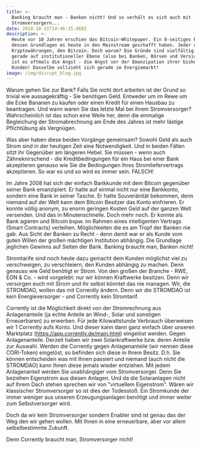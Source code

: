 ```yaml
---
title: >-
  Banking braucht man - Banken nicht! Und so verhält es sich auch mit
  Stromversorgern...
date: 2018-10-31T14:46:15.868Z
description: >-
  Heute vor 10 Jahren erschien das Bitcoin-Whitepaper. Ein 8-seitiges Papier
  dessen Grundlagen es heute in den Mainstream geschafft haben. Jeder redet über
  Kryptowährungen, den Bitcoin. Doch warum? Die Gründe sind vielfältig, doch
  gerade auf institutioneller Ebene (also bei Banken, Börsen und Versicherungen)
  ist es oftmals die Angst - die Angst vor der Emanzipation ihrer bisherigen
  Kunden! Dasselbe vollzieht sich gerade im Energiemarkt! 
image: /img/disrupt_blog.jpg
---
```

Warum gehen Sie zur Bank? Falls Sie nicht dort arbeiten ist der Grund so trivial wie aussagekräftig - Sie benötigen Geld. Entweder um im Rewe um die Ecke Bananen zu kaufen oder einen Kredit für einen Hausbau zu beantragen. Und wann waren Sie das letzte Mal bei ihrem Stromversorger? Wahrscheinlich ist das schon eine Weile her, denn die einmalige Begleichung der Stromabrechnung am Ende des Jahres ist mehr lästige Pflichtübung als Vergnügen. 

Was aber haben diese beiden Vorgänge gemeinsam? Sowohl Geld als auch Strom sind in der heutigen Zeit eine Notwendigkeit. Und in beiden Fällen sitzt ihr Gegenüber am längeren Hebel. Sie müssen - wenn auch Zähneknirschend - die Kreditbedingungen für ein Haus bei einer Bank akzeptieren genauso wie Sie die Bedingungen Ihres Stromliefervertrags akzeptieren. So war es und so wird es immer sein. FALSCH!

Im Jahre 2008 hat sich der einfach Bankkunde mit dem Bitcoin gegenüber seiner Bank emanzipiert. Er hatte auf einmal nicht nur eine Bankkonto, sondern eine Bank in seiner Tasche. Er hatte Souveränität bekommen, denn niemand auf der Welt kann dem Bitcoin Besitzer das Konto einfrieren. Er konnte völlig anonym, zu enorm geringen Kosten Geld auf der ganzen Welt versenden. Und das in Minutenschnelle. Doch mehr noch. Er konnte als Bank agieren und Bitcoin bspw. im Rahmen eines intelligenten Vertrags (Smart Contracts) verleihen. Möglichkeiten die es am Tropf der Banken nie gab. Aus Sicht der Banken zu Recht - denn damit war er als Kunde vom guten Willen der großen mächtigen Institution abhängig. Die Grundlage jeglichen Gewinns auf Seiten der Bank. Banking braucht man, Banken nicht!

Stromtarife sind noch heute dazu gemacht dem Kunden möglichst viel zu verschweigen, zu verschleiern, den Kunden abhängig zu machen. Denn genauso wie Geld benötigt er Strom. Von den großen der Branche - RWE, EON & Co. - wird vorgelebt: nur wir können Kraftwerke besitzen. Denn wir versorgen euch mit Strom und ihr selbst könntet das nie managen. Wir, die STROMDAO, wollen das mit Corrently ändern. Denn wir die STROMDAO ist kein Energieversorger - und Corrently kein Stromtarif. 

Corrently ist die Möglichkeit direkt von der Stromrechnung aus Anlagenanteile (ja echte Anteile an Wind-, Solar und sonstigen Erneuerbaren) zu erwerben. Für jede Kilowattstunde Verbrauch überweisen wir 1 Corrently aufs Konto. Und dieser kann dann ganz einfach über unseren Marktplatz (https://app.corrently.de/main.html) eingelöst werden. Gegen Anlagenanteile. Derzeit haben wir zwei Solarkraftwerke bzw. deren Anteile zur Auswahl. Werden die Corrently gegen Anlagenanteile (wir nennen diese CORI-Token) eingelöst, so befinden sich diese in Ihrem Besitz. D.h. Sie können entscheiden was mit Ihnen passiert und niemand (auch nicht die STROMDAO) kann Ihnen diese jemals wieder entziehen. Mit jedem Anlagenanteil werden Sie unabhängiger vom Stromversorger. Denn Sie beziehen Eigenstrom aus diesen Anlagen. Und da die Solaranlagen nicht auf Ihrem Dach stehen sprechen wir von "virtuellem Eigenstrom". Wären wir klassischer Stromversorger so ist dies der Todesstoß. Ein Stromkunde der immer weniger aus unseren Erzeugungsanlagen benötigt und immer weiter zum Selbstversorger wird. 

Doch da wir kein Stromversorger sondern Enabler sind ist genau das der Weg den wir gehen wollen. Mit Ihnen in eine erneuerbare, aber vor allem selbstbestimmte Zukunft. 

Denn Corrently braucht man, Stromversorger nicht!

